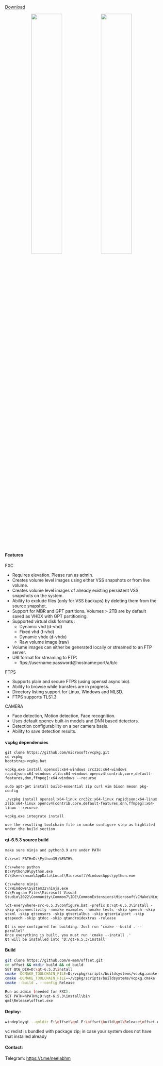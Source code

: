 [Download](https://github.com/n-mam/offset/releases/download/2.0/offset-2.0.zip)
<p align="center">
 <img src="https://drive.google.com/uc?id=1u-tsnDwuQPH6OXepCAEoARDSgAWCqNT2" width="45%">
 <img src="https://drive.google.com/uc?id=1RpPvy074uBcxyvaE7RI3M91AXgtzr1Qz" width="45%">
</p>

#### Features

FXC

- Requires elevation. Please run as admin.
- Creates volume level images using either VSS snapshots or from live volume.
- Creates volume level images of already existing persistent VSS snapshots on the system.
- Ability to exclude files (only for VSS backups) by deleting them from the source snapshot.
- Support for MBR and GPT partitions. Volumes > 2TB are by default saved as VHDX with GPT partitioning.
- Supported virtual disk formats :
  - Dynamic vhd (d-vhd)
  - Fixed vhd (f-vhd)
  - Dynamic vhdx (d-vhdx)
  - Raw volume image (raw)
- Volume images can either be generated locally or streamed to an FTP server.
- URI format for streaming to FTP:
  - ftps://username:password@hostname:port/a/b/c

FTPS

- Supports plain and secure FTPS (using openssl async bio).
- Ability to browse while transfers are in progress.
- Directory listing support for Linux, Windows and MLSD.
- FTPS supports TLS1.3

CAMERA

- Face detection, Motion detection, Face recognition.
- Uses default opencv built-in models and DNN based detectors.
- Detection configurability on a per camera basis.
- Ability to save detection results.

#### vcpkg dependencies

```
git clone https://github.com/microsoft/vcpkg.git
cd vcpkg
bootstrap-vcpkg.bat

vcpkg.exe install openssl:x64-windows crc32c:x64-windows rapidjson:x64-windows zlib:x64-windows opencv4[contrib,core,default-features,dnn,ffmpeg]:x64-windows --recurse

sudo apt-get install build-essential zip curl vim bison meson pkg-config

./vcpkg install openssl:x64-linux crc32c:x64-linux rapidjson:x64-linux zlib:x64-linux opencv4[contrib,core,default-features,dnn,ffmpeg]:x64-linux --recurse

vcpkg.exe integrate install

use the resulting toolchain file in cmake configure step as highlited under the build section
```

#### qt-6.5.3 source build

```
make sure ninja and python3.9 are under PATH

C:\>set PATH=D:\Python39;%PATH%

C:\>where python
D:\Python39\python.exe
C:\Users\nmam\AppData\Local\Microsoft\WindowsApps\python.exe

C:\>where ninja
C:\Windows\System32\ninja.exe
C:\Program Files\Microsoft Visual Studio\2022\Community\Common7\IDE\CommonExtensions\Microsoft\CMake\Ninja\ninja.exe

\qt-everywhere-src-6.5.3\configure.bat -prefix D:\qt-6.5.3\install -skip qtconnectivity -nomake examples -nomake tests -skip speech -skip scxml -skip qtsensors -skip qtserialbus -skip qtserialport -skip qtspeech -skip qtdoc -skip qtandroidextras -release

Qt is now configured for building. Just run 'cmake --build . --parallel'
Once everything is built, you must run 'cmake --install .'
Qt will be installed into 'D:/qt-6.5.3/install'
```

#### Build

```sh
git clone https://github.com/n-mam/offset.git
cd offset && mkdir build && cd build
SET Qt6_DIR=D:\qt-6.5.3\install
cmake -DCMAKE_TOOLCHAIN_FILE=D:/vcpkg/scripts/buildsystems/vcpkg.cmake ..
cmake -DCMAKE_TOOLCHAIN_FILE=~/vcpkg/scripts/buildsystems/vcpkg.cmake ..
cmake --build . --config Release

Run as admin (needed for FXC):
SET PATH=%PATH%;D:\qt-6.5.3\install\bin
qml\Release\offset.exe
```

#### Deploy:

```sh
windeployqt --qmldir E:\offset\qml E:\offset\build\qml\Release\offset.exe
```
vc redist is bundled with package zip; in case your system does not have that installed already

#### Contact:
Telegram: https://t.me/neelabhm